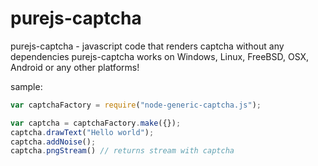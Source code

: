 # purejs-captcha

purejs-captcha - javascript code that renders captcha without any dependencies
purejs-captcha works on Windows, Linux, FreeBSD, OSX, Android or any other platforms!

sample:

```js
var captchaFactory = require("node-generic-captcha.js");

var captcha = captchaFactory.make({});
captcha.drawText("Hello world");
captcha.addNoise();
captcha.pngStream() // returns stream with captcha
```
